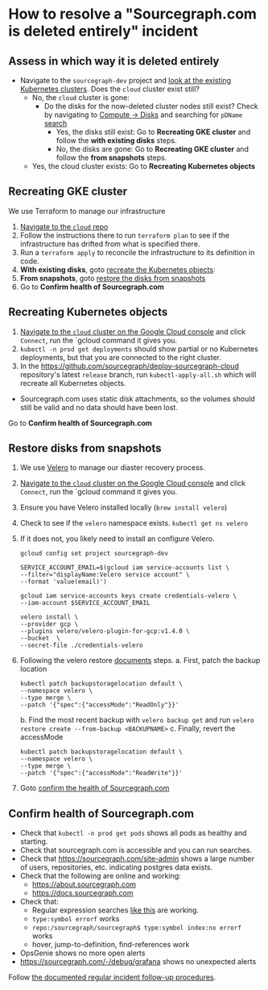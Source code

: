 # How to resolve a "Sourcegraph.com is deleted entirely" incident

## Assess in which way it is deleted entirely

- Navigate to the `sourcegraph-dev` project and [look at the existing Kubernetes clusters](https://console.cloud.google.com/kubernetes/list?project=sourcegraph-dev). Does the `cloud` cluster exist still?
  - No, the `cloud` cluster is gone:
    - Do the disks for the now-deleted cluster nodes still exist? Check by navigating to [Compute -> Disks](https://console.cloud.google.com/compute/disks?project=sourcegraph-dev) and searching for `pDName` [search](https://sourcegraph.com/search?q=context:global+repo:%5Egithub%5C.com/sourcegraph/deploy-sourcegraph-cloud%24+pdName+lang:YAML+&patternType=literal)
      - Yes, the disks still exist: Go to **Recreating GKE cluster** and follow the **with existing disks** steps.
      - No, the disks are gone: Go to **Recreating GKE cluster** and follow the **from snapshots** steps.
  - Yes, the cloud cluster exists: Go to **Recreating Kubernetes objects**

## Recreating GKE cluster

We use Terraform to manage our infrastructure

1. [Navigate to the `cloud` repo](https://github.com/sourcegraph/infrastructure/tree/master/cloud)
1. Follow the instructions there to run `terraform plan` to see if the infrastructure has drifted from what is specified there.
1. Run a `terraform apply` to reconcile the infrastructure to its definition in code.
1. **With existing disks**, goto [recreate the Kubernetes objects](#recreating-kubernetes-objects):
1. **From snapshots**, goto [restore the disks from snapshots](#restore-disks-from-snapshots)
1. Go to **Confirm health of Sourcegraph.com**

## Recreating Kubernetes objects

1. [Navigate to the `cloud` cluster on the Google Cloud console](https://console.cloud.google.com/kubernetes/list?project=sourcegraph-dev) and click `Connect`, run the `gcloud command it gives you.
1. `kubectl -n prod get deployments` should show partial or no Kubernetes deployments, but that you are connected to the right cluster.
1. In the https://github.com/sourcegraph/deploy-sourcegraph-cloud repository's latest `release` branch, run `kubectl-apply-all.sh` which will recreate all Kubernetes objects.

- Sourcegraph.com uses static disk attachments, so the volumes should still be valid and no data should have been lost.

Go to **Confirm health of Sourcegraph.com**

## Restore disks from snapshots

1. We use [Velero](https://velero.io/docs/v1.8/index.html) to manage our diaster recovery process.
1. [Navigate to the `cloud` cluster on the Google Cloud console](https://console.cloud.google.com/kubernetes/list?project=sourcegraph-dev) and click `Connect`, run the `gcloud command it gives you.
1. Ensure you have Velero installed locally (`brew install velero`)
1. Check to see if the `velero` namespace exists. `kubectl get ns velero`
1. If it does not, you likely need to install an configure Velero.

   ```
   gcloud config set project sourcegraph-dev

   SERVICE_ACCOUNT_EMAIL=$(gcloud iam service-accounts list \
   --filter="displayName:Velero service account" \
   --format 'value(email)')

   gcloud iam service-accounts keys create credentials-velero \
   --iam-account $SERVICE_ACCOUNT_EMAIL

   velero install \
   --provider gcp \
   --plugins velero/velero-plugin-for-gcp:v1.4.0 \
   --bucket  \
   --secret-file ./credentials-velero
   ```

1. Following the velero restore [documents](https://velero.io/docs/v1.8/disaster-case/) steps.
   a. First, patch the backup location
   ```
   kubectl patch backupstoragelocation default \
   --namespace velero \
   --type merge \
   --patch '{"spec":{"accessMode":"ReadOnly"}}'
   ```
   b. Find the most recent backup with `velero backup get` and run `velero restore create --from-backup <BACKUPNAME>`
   c. Finally, revert the accessMode
   ```
   kubectl patch backupstoragelocation default \
   --namespace velero \
   --type merge \
   --patch '{"spec":{"accessMode":"ReadWrite"}}'
   ```
1. Goto [confirm the health of Sourcegraph.com](#confirm-health-of-sourcegraph-com)

## Confirm health of Sourcegraph.com

- Check that `kubectl -n prod get pods` shows all pods as healthy and starting.
- Check that sourcegraph.com is accessible and you can run searches.
- Check that https://sourcegraph.com/site-admin shows a large number of users, repositories, etc. indicating postgres data exists.
- Check that the following are online and working:
  - https://about.sourcegraph.com
  - https://docs.sourcegraph.com
- Check that:
  - Regular expression searches [like this](https://sourcegraph.com/search?q=repo:%5Egithub%5C.com/sourcegraph/about%24+about-docsite&patternType=regexp) are working.
  - `type:symbol errorf` works
  - `repo:/sourcegraph/sourcegraph$ type:symbol index:no errorf` works
  - hover, jump-to-definition, find-references work
- OpsGenie shows no more open alerts
- https://sourcegraph.com/-/debug/grafana shows no unexpected alerts

Follow [the documented regular incident follow-up procedures](index.md).
